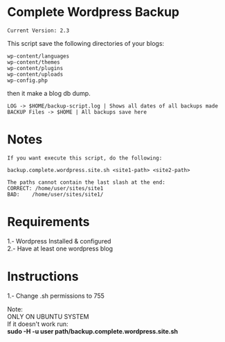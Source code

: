 # Complete Wordpress Backup

    Current Version: 2.3

This script save the following directories of your blogs:

    wp-content/languages
    wp-content/themes
    wp-content/plugins
    wp-content/uploads
    wp-config.php
    
then it make a blog db dump. <br>

    LOG -> $HOME/backup-script.log | Shows all dates of all backups made
    BACKUP Files -> $HOME | All backups save here

# Notes

    If you want execute this script, do the following:
    
    backup.complete.wordpress.site.sh <site1-path> <site2-path>
    
    The paths cannot contain the last slash at the end:
    CORRECT: /home/user/sites/site1
    BAD:    /home/user/sites/site1/

# Requirements

1.- Wordpress Installed & configured <br>
2.- Have at least one wordpress blog <br>

# Instructions

1.- Change .sh permissions to 755 <br>

Note: <br>
ONLY ON UBUNTU SYSTEM <br>
If it doesn't work run: <br>
<b>sudo -H -u user path/backup.complete.wordpress.site.sh</b>
